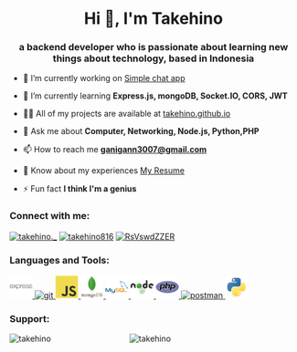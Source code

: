 <h1 align="center">Hi 👋, I'm Takehino</h1>
<h3 align="center">a backend developer who is passionate about learning new things about technology, based in Indonesia</h3>

- 🔭 I’m currently working on [Simple chat app](https://github.com/Takehino/Simple-chat-app)

- 🌱 I’m currently learning **Express.js, mongoDB, Socket.IO, CORS, JWT**

- 👨‍💻 All of my projects are available at [takehino.github.io](https://takehino.github.io)

- 💬 Ask me about **Computer, Networking, Node.js, Python,PHP**

- 📫 How to reach me **ganigann3007@gmail.com**

- 📄 Know about my experiences [My Resume](https://drive.google.com/file/d/1j6j0RJrqtmFLmlHEX-TxFU9uRPVmwfdt/view?usp=drive_link)

- ⚡ Fun fact **I think I'm a genius**

<h3 align="left">Connect with me:</h3>
<p align="left">
<a href="https://instagram.com/takehino._" target="blank"><img align="center" src="https://raw.githubusercontent.com/rahuldkjain/github-profile-readme-generator/master/src/images/icons/Social/instagram.svg" alt="takehino._" height="30" width="40" /></a>
<a href="https://www.hackerrank.com/takehino816" target="blank"><img align="center" src="https://raw.githubusercontent.com/rahuldkjain/github-profile-readme-generator/master/src/images/icons/Social/hackerrank.svg" alt="takehino816" height="30" width="40" /></a>
<a href="https://discord.gg/RsVswdZZER" target="blank"><img align="center" src="https://raw.githubusercontent.com/rahuldkjain/github-profile-readme-generator/master/src/images/icons/Social/discord.svg" alt="RsVswdZZER" height="30" width="40" /></a>
</p>

<h3 align="left">Languages and Tools:</h3>
<p align="left"> <a href="https://expressjs.com" target="_blank" rel="noreferrer"> <img src="https://raw.githubusercontent.com/devicons/devicon/master/icons/express/express-original-wordmark.svg" alt="express" width="40" height="40"/> </a> <a href="https://git-scm.com/" target="_blank" rel="noreferrer"> <img src="https://www.vectorlogo.zone/logos/git-scm/git-scm-icon.svg" alt="git" width="40" height="40"/> </a> <a href="https://developer.mozilla.org/en-US/docs/Web/JavaScript" target="_blank" rel="noreferrer"> <img src="https://raw.githubusercontent.com/devicons/devicon/master/icons/javascript/javascript-original.svg" alt="javascript" width="40" height="40"/> </a> <a href="https://www.mongodb.com/" target="_blank" rel="noreferrer"> <img src="https://raw.githubusercontent.com/devicons/devicon/master/icons/mongodb/mongodb-original-wordmark.svg" alt="mongodb" width="40" height="40"/> </a> <a href="https://www.mysql.com/" target="_blank" rel="noreferrer"> <img src="https://raw.githubusercontent.com/devicons/devicon/master/icons/mysql/mysql-original-wordmark.svg" alt="mysql" width="40" height="40"/> </a> <a href="https://nodejs.org" target="_blank" rel="noreferrer"> <img src="https://raw.githubusercontent.com/devicons/devicon/master/icons/nodejs/nodejs-original-wordmark.svg" alt="nodejs" width="40" height="40"/> </a> <a href="https://www.php.net" target="_blank" rel="noreferrer"> <img src="https://raw.githubusercontent.com/devicons/devicon/master/icons/php/php-original.svg" alt="php" width="40" height="40"/> </a> <a href="https://postman.com" target="_blank" rel="noreferrer"> <img src="https://www.vectorlogo.zone/logos/getpostman/getpostman-icon.svg" alt="postman" width="40" height="40"/> </a> <a href="https://www.python.org" target="_blank" rel="noreferrer"> <img src="https://raw.githubusercontent.com/devicons/devicon/master/icons/python/python-original.svg" alt="python" width="40" height="40"/> </a> </p>

<h3 align="left">Support:</h3>
<p><a href="https://www.buymeacoffee.com/takehino"> <img align="left" src="https://cdn.buymeacoffee.com/buttons/v2/default-yellow.png" height="50" width="210" alt="takehino" /></a><a href="https://saweria.co/takehino"> <img align="left" src="https://github.com/user-attachments/assets/453202b0-408e-4933-8a30-e66deb8d3d2a" height="50" width="210" alt="takehino" /></a></p><br><br>
